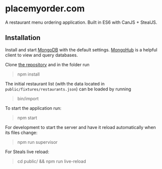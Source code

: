 # placemyorder.com

A restaurant menu ordering application. Built in ES6 with CanJS + StealJS.

## Installation

Install and start [MongoDB](https://www.mongodb.org/) with the default settings. [MongoHub](http://mongohub.todayclose.com/) is a helpful client to view and query databases.

Clone [the repository](https://github.com/bitovi/place-my-order) and in the folder run

> npm install

The initial restaurant list (with the data located in `public/fixtures/restaurants.json`) can be loaded by running

> bin/import

To start the application run:

> npm start

For development to start the server and have it reload automatically when its files change:

> npm run supervisor

For Steals live reload:

> cd public/ && npm run live-reload
